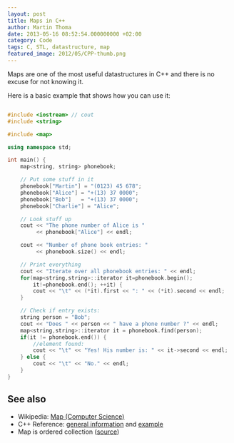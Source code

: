```yaml
---
layout: post
title: Maps in C++
author: Martin Thoma
date: 2013-05-16 08:52:54.000000000 +02:00
category: Code
tags: C, STL, datastructure, map
featured_image: 2012/05/CPP-thumb.png
---
```

Maps are one of the most useful datastructures in C++ and there is no excuse for not knowing it.

Here is a basic example that shows how you can use it:

```cpp

#include <iostream> // cout
#include <string>

#include <map>

using namespace std;

int main() {
    map<string, string> phonebook;

    // Put some stuff in it
    phonebook["Martin"] = "(0123) 45 678";
    phonebook["Alice"] = "+(13) 37 0000";
    phonebook["Bob"]   = "+(13) 37 0000";
    phonebook["Charlie"] = "Alice";

    // Look stuff up
    cout << "The phone number of Alice is "
         << phonebook["Alice"] << endl;

    cout << "Number of phone book entries: "
         << phonebook.size() << endl;

    // Print everything
    cout << "Iterate over all phonebook entries: " << endl;
    for(map<string,string>::iterator it=phonebook.begin();
        it!=phonebook.end(); ++it) {
        cout << "\t" << (*it).first << ": " << (*it).second << endl;
    }

    // Check if entry exists:
    string person = "Bob";
    cout << "Does " << person << " have a phone number ?" << endl;
    map<string,string>::iterator it = phonebook.find(person);
    if(it != phonebook.end()) {
        //element found:
        cout << "\t" << "Yes! His number is: " << it->second << endl;
    } else {
        cout << "\t" << "No." << endl;
    }
}

```

<h2>See also</h2>
<ul>
  <li>Wikipedia: <a href="http://en.wikipedia.org/wiki/Map_(computer_science)">Map (Computer Science)</a></li>
  <li>C++ Reference: <a href="http://www.cplusplus.com/reference/map/map/">general information</a> and <a href="http://www.cplusplus.com/reference/map/map/map/">example</a></li>
  <li>Map is ordered collection (<a href="http://stackoverflow.com/a/4562771/562769">source</a>)</li>
</ul>
